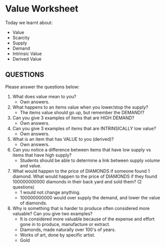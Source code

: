 # Value Worksheet

Today we learnt about:

* Value
* Scarcity
* Supply
* Demand
* Intrinsic Value
* Derived Value

## QUESTIONS

Please answer the questions below:

1. What does value mean to you?
   * Own answers.
2. What happens to an items value when you lower/stop the supply?
   * The items value should go up, but remember the DEMAND!?
3. Can you give 3 examples of items that are HIGH DEMAND?
   * Own answers.
4. Can you give 3 examples of items that are INTRINSICALLY low value?
   * Own answers.
5. What is an item that has VALUE to you \(derived\)?
   * Own answers.
6. Can you notice a difference between items that have low supply vs items that have high supply?
   * Students should be able to determine a link between supply volume and value.
7. What would happen to the price of DIAMONDS if someone found 1 diamond. What would happen to the price of DIAMONDS if they found 100000000000 diamonds in their back yard and sold them? \(2 questions\)
   * 1 would not change anything.
   * 100000000000 would over supply the demand, and lower the value of diamonds.
8. Why is something that is harder to produce often considered more valuable? Can you give two examples?
   * It is considered more valuable because of the expense and effort gone in to produce, manufacture or extract.
   * Diamonds, made naturally over 100's of years.
   * Works of art, done by specific artist.
   * Gold  

